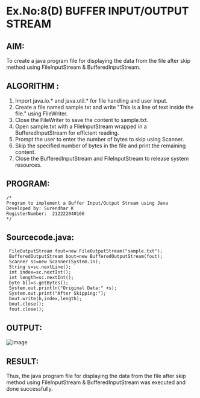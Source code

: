 # Ex.No:8(D) BUFFER INPUT/OUTPUT STREAM

## AIM:
 To create a java program file for displaying the data from the file after skip method using FileInputStream & BufferedInputStream.

## ALGORITHM :
1.	Import java.io.* and java.util.* for file handling and user input.
2.	Create a file named sample.txt and write "This is a line of text inside the file." using FileWriter.
3.	Close the FileWriter to save the content to sample.txt.
4.	Open sample.txt with a FileInputStream wrapped in a BufferedInputStream for efficient reading.
5.	Prompt the user to enter the number of bytes to skip using Scanner.
6.	Skip the specified number of bytes in the file and print the remaining content.
7.	Close the BufferedInputStream and FileInputStream to release system resources.




## PROGRAM:
 ```
/*
Program to implement a Buffer Input/Output Stream using Java
Developed by: Surendhar K
RegisterNumber:  212222040166
*/
```

## Sourcecode.java:

```     
 FileOutputStream fout=new FileOutputStream("sample.txt");    
 BufferedOutputStream bout=new BufferedOutputStream(fout);  
 Scanner sc=new Scanner(System.in);
 String s=sc.nextLine();    
 int index=sc.nextInt();
 int length=sc.nextInt();
 byte b[]=s.getBytes();    
 System.out.println("Original Data:" +s);
 System.out.print("After Skipping:");
 bout.write(b,index,length);    
 bout.close();    
 fout.close();    
```       





## OUTPUT:

![image](https://github.com/user-attachments/assets/02874d33-8f87-43ee-b601-2ab089282872)


## RESULT:
Thus, the java program file for displaying the data from the file after skip method using FileInputStream & BufferedInputStream was executed and done successfully.


